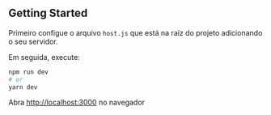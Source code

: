 ## Getting Started

Primeiro configue o arquivo ```host.js``` que está na raíz do projeto adicionando o seu servidor.

Em seguida, execute:

```bash
npm run dev
# or
yarn dev
```

Abra [http://localhost:3000](http://localhost:3000) no navegador


